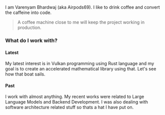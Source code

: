 I am Varenyam Bhardwaj (aka Airpods69). I like to drink coffee and convert the caffeine into code.

> A coffee machine close to me will keep the project working in production.

### What do I work with?

#### Latest
My latest interest is in Vulkan programming using Rust language and my goal is to create an accelerated mathematical library using that. Let's see how that boat sails.

#### Past
I work with almost anything. My recent works were related to Large Language Models and Backend Development. I was also dealing with software architecture related stuff so thats a hat I have put on.
